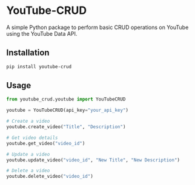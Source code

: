 # YouTube-CRUD

A simple Python package to perform basic CRUD operations on YouTube using the YouTube Data API.

## Installation

```bash
pip install youtube-crud
```
## Usage

``` python
from youtube_crud.youtube import YouTubeCRUD

youtube = YouTubeCRUD(api_key="your_api_key")

# Create a video
youtube.create_video("Title", "Description")

# Get video details
youtube.get_video("video_id")

# Update a video
youtube.update_video("video_id", "New Title", "New Description")

# Delete a video
youtube.delete_video("video_id")
```
